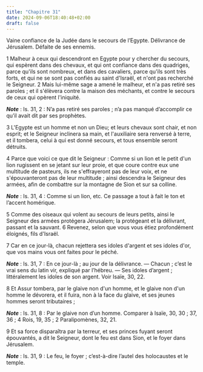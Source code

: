 ```yaml
---
title: "Chapitre 31"
date: 2024-09-06T18:40:48+02:00
draft: false
---
```



Vaine confiance de la Judée dans le secours de l’Egypte.
Délivrance de Jérusalem.
Défaite de ses ennemis.


1 Malheur à ceux qui descendront en Egypte pour y chercher du secours, qui espèrent dans des chevaux, et qui ont confiance dans des quadriges, parce qu'ils sont nombreux, et dans des cavaliers, parce qu'ils sont très forts, et qui ne se sont pas confiés au saint d'Israël, et n'ont pas recherché le Seigneur. 2 Mais lui-même sage a amené le malheur, et n'a pas retiré ses paroles ; et il s'élèvera contre la maison des méchants, et contre le secours de ceux qui opèrent l'iniquité.

***Note*** :  Is. 31, 2 : N’a pas retiré ses paroles ; n’a pas manqué d’accomplir ce qu’il avait dit par ses prophètes.

3 L'Egypte est un homme et non un Dieu; et leurs chevaux sont chair, et non esprit; et le Seigneur inclinera sa main, et l'auxiliaire sera renversé à terre, et il tombera, celui à qui est donné secours, et tous ensemble seront détruits.


4 Parce que voici ce que dit le Seigneur : Comme si un lion et le petit d'un lion rugissent en se jetant sur leur proie, et que coure contre eux une multitude de pasteurs, ils ne s'effrayeront pas de leur voix, et ne s'épouvanteront pas de leur multitude ; ainsi descendra le Seigneur des armées, afin de combattre sur la montagne de Sion et sur sa colline.

***Note*** :  Is. 31, 4 : Comme si un lion, etc. Ce passage a tout à fait le ton et l’accent homérique.

5 Comme des oiseaux qui volent au secours de leurs petits, ainsi le Seigneur des armées protégera Jérusalem; la protégeant et la délivrant, passant et la sauvant. 6 Revenez, selon que vous vous étiez profondément éloignés, fils d'Israël.


7 Car en ce jour-là, chacun rejettera ses idoles d'argent et ses idoles d'or, que vos mains vous ont faites pour le péché.

***Note*** :  Is. 31, 7 : En ce jour-là ; au jour de la délivrance. ― Chacun ; c’est le vrai sens du latin vir, expliqué par l’hébreu. ― Ses idoles d’argent ; littéralement les idoles de son argent. Voir Isaïe, 30, 22.

8 Et Assur tombera, par le glaive non d'un homme, et le glaive non d'un homme le dévorera, et il fuira, non à la face du glaive, et ses jeunes hommes seront tributaires ;

***Note*** :  Is. 31, 8 : Par le glaive non d’un homme. Comparer à Isaïe, 30, 30 ; 37, 36 ; 4 Rois, 19, 35 ; 2 Paralipomènes, 32, 21.

9 Et sa force disparaîtra par la terreur, et ses princes fuyant seront épouvantés, a dit le Seigneur, dont le feu est dans Sion, et le foyer dans Jérusalem.

***Note*** :  Is. 31, 9 : Le feu, le foyer ; c’est-à-dire l’autel des holocaustes et le temple.

